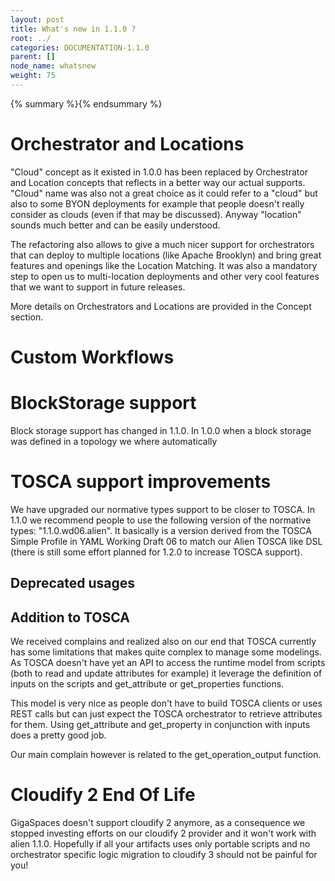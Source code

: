 ```yaml
---
layout: post
title: What's new in 1.1.0 ?
root: ../
categories: DOCUMENTATION-1.1.0
parent: []
node_name: whatsnew
weight: 75
---
```


{% summary %}{% endsummary %}

# Orchestrator and Locations

"Cloud" concept as it existed in 1.0.0 has been replaced by Orchestrator and Location concepts that reflects in a better way our actual supports. "Cloud" name was also not a great choice as it could refer to a "cloud" but also to some BYON deployments for example that people doesn't really consider as clouds (even if that may be discussed). Anyway "location" sounds much better and can be easily understood.

The refactoring also allows to give a much nicer support for orchestrators that can deploy to multiple locations (like Apache Brooklyn) and bring great features and openings like the Location Matching. It was also a mandatory step to open us to multi-location deployments and other very cool features that we want to support in future releases.

More details on Orchestrators and Locations are provided in the Concept section.

# Custom Workflows

# BlockStorage support

Block storage support has changed in 1.1.0. In 1.0.0 when a block storage was defined in a topology we where automatically

# TOSCA support improvements

We have upgraded our normative types support to be closer to TOSCA. In 1.1.0 we recommend people to use the following version of the normative types: "1.1.0.wd06.alien". It basically is a version derived from the TOSCA Simple Profile in YAML Working Draft 06 to match our Alien TOSCA like DSL (there is still some effort planned for 1.2.0 to increase TOSCA support).

## Deprecated usages

## Addition to TOSCA

We received complains and realized also on our end that TOSCA currently has some limitations that makes quite complex to manage some modelings. As TOSCA doesn't have yet an API to access the runtime model from scripts (both to read and update attributes for example) it leverage the definition of inputs on the scripts and get_attribute or get_properties functions.

This model is very nice as people don't have to build TOSCA clients or uses REST calls but can just expect the TOSCA orchestrator to retrieve attributes for them. Using get_attribute and get_property in conjunction with inputs does a pretty good job.

Our main complain however is related to the get_operation_output function.

# Cloudify 2 End Of Life

GigaSpaces doesn't support cloudify 2 anymore, as a consequence we stopped investing efforts on our cloudify 2 provider and it won't work with alien 1.1.0.
Hopefully if all your artifacts uses only portable scripts and no orchestrator specific logic migration to cloudify 3 should not be painful for you!
